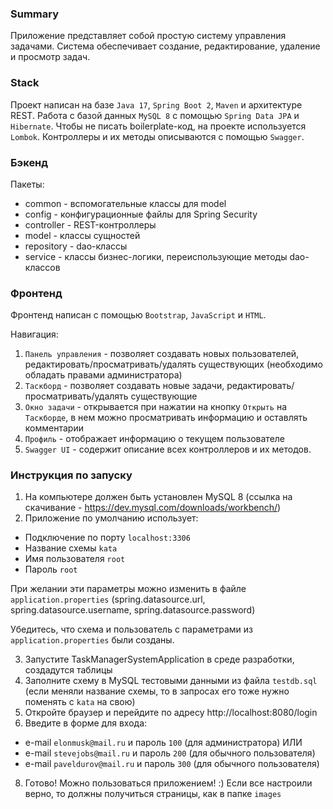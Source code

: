 ### Summary

Приложение представляет собой простую систему управления задачами. 
Система обеспечивает создание, редактирование, удаление и просмотр задач. 

### Stack

Проект написан на базе `Java 17`, `Spring Boot 2`, `Maven` и архитектуре REST. 
Работа с базой данных `MySQL 8` с помощью `Spring Data JPA` и `Hibernate`.
Чтобы не писать boilerplate-код, на проекте используется `Lombok`.
Контроллеры и их методы описываются с помощью `Swagger`.

### Бэкенд

Пакеты: 

- common - вспомогательные классы для model
- config - конфигурационные файлы для Spring Security
- controller - REST-контроллеры
- model - классы сущностей
- repository - dao-классы
- service - классы бизнес-логики, переиспользующие методы dao-классов


### Фронтенд

Фронтенд написан с помощью `Bootstrap`, `JavaScript` и `HTML`. 

Навигация:

1. `Панель управления` - позволяет создавать новых пользователей, редактировать/просматривать/удалять существующих (необходимо обладать правами администратора)
2. `Таскборд` - позволяет создавать новые задачи, редактировать/просматривать/удалять существующие
3. `Окно задачи` - открывается при нажатии на кнопку `Открыть` на `Таскборде`, в нем можно просматривать информацию и оставлять комментарии
4. `Профиль` - отображает информацию о текущем пользователе
5. `Swagger UI` - содержит описание всех контроллеров и их методов.

### Инструкция по запуску

1. На компьютере должен быть установлен MySQL 8 (ссылка на скачивание - https://dev.mysql.com/downloads/workbench/)
2. Приложение по умолчанию использует:

- Подключение по порту `localhost:3306`
- Название схемы `kata` 
- Имя пользователя `root`
- Пароль `root`

При желании эти параметры можно изменить в файле `application.properties` (spring.datasource.url, spring.datasource.username, spring.datasource.password)

Убедитесь, что схема и пользователь с параметрами из `application.properties` были созданы.

3. Запустите TaskManagerSystemApplication в среде разработки, создадутся таблицы
4. Заполните схему в MySQL тестовыми данными из файла `testdb.sql` (если меняли название схемы, то в запросах его тоже нужно поменять с `kata` на свою)
5. Откройте браузер и перейдите по адресу http://localhost:8080/login
6. Введите в форме для входа: 

- e-mail `elonmusk@mail.ru` и пароль `100` (для администратора)
ИЛИ
- e-mail `stevejobs@mail.ru` и пароль `200` (для обычного пользователя)
- e-mail `paveldurov@mail.ru` и пароль `300` (для обычного пользователя)

8. Готово! Можно пользоваться приложением! :) Если все настроили верно, то должны получиться страницы, как в папке `images`